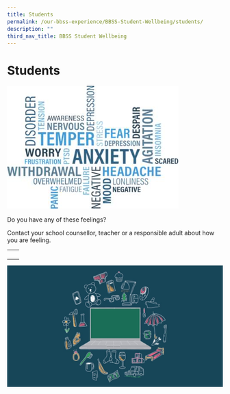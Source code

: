 ```yaml
---
title: Students
permalink: /our-bbss-experience/BBSS-Student-Wellbeing/students/
description: ""
third_nav_title: BBSS Student Wellbeing
---
```

# Students
![](/images/Our%20BBSS%20Experience/BBSS%20Student%20Wellbeing/Student/WordTitle.png)

Do you have any of these feelings?  
  
Contact your school counsellor, teacher or a responsible adult about how you are feeling.


|   |   |
|---|---|
|   |   |
|   |   |
|   |   |
|   |   |

![](/images/Our%20BBSS%20Experience/BBSS%20Student%20Wellbeing/Student/Well-Being%20Resource.jpg)